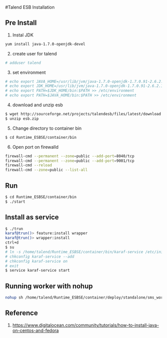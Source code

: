 #Talend ESB Installation

## Pre Install
 1. Instal JDK
 
 ```sh
 yum install java-1.7.0-openjdk-devel
 ```
 2. create user for talend

 ```sh
 # adduser talend
 ```
 3. set environment

 ```sh
 # echo export JAVA_HOME=/usr/lib/jvm/java-1.7.0-openjdk-1.7.0.91-2.6.2.1.el7_1.x86_64 >> /etc/environment
 # echo export JDK_HOME=/usr/lib/jvm/java-1.7.0-openjdk-1.7.0.91-2.6.2.1.el7_1.x86_64 >> /etc/environment
 # echo export PATH=$JDK_HOME/bin:$PATH >> /etc/environment
 # echo export PATH=$JAVA_HOME/bin:$PATH >> /etc/environment
 ```
 4. download and unzip esb

 ```sh
 $ wget http://sourceforge.net/projects/talendesb/files/latest/download
 $ unzip esb.zip
 ```
 5. Change directory to container bin

 ```sh 
 $ cd Runtime_ESBSE/container/bin
 ```
 6. Open port on firewalld
 ```sh
 firewall-cmd --permanent --zone=public --add-port=8040/tcp
 firewall-cmd --permanent --zone=public --add-port=9001/tcp
 firewall-cmd --reload
 firewall-cmd --zone=public --list-all
 ```

## Run

```sh
$ cd Runtime_ESBSE/container/bin
$ ./start
```

## Install as service

```sh
$ ./trun
karaf@trun()> feature:install wrapper
karaf@trun()> wrapper:install
ctrl+d
$ su
# ln -s /home/talend/Runtime_ESBSE/container/bin/karaf-service /etc/init.d/
# chkconfig karaf-service --add
# chkconfig karaf-service on
# exit
$ service karaf-service start
```

## Running worker with nohup

```sh
nohup sh /home/talend/Runtime_ESBSE/container/deploy/standalone/sms_worker/pon_02w_sms/pon_02w_sms_run.sh &
```

## Reference 
 1. https://www.digitalocean.com/community/tutorials/how-to-install-java-on-centos-and-fedora